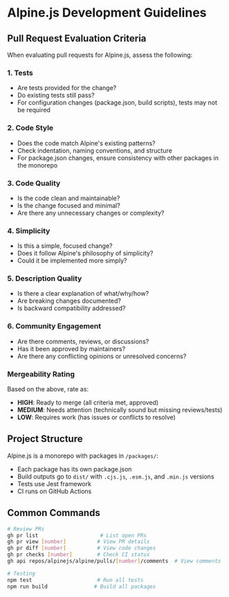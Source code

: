 # Alpine.js Development Guidelines

## Pull Request Evaluation Criteria

When evaluating pull requests for Alpine.js, assess the following:

### 1. Tests
- Are tests provided for the change?
- Do existing tests still pass?
- For configuration changes (package.json, build scripts), tests may not be required

### 2. Code Style
- Does the code match Alpine's existing patterns?
- Check indentation, naming conventions, and structure
- For package.json changes, ensure consistency with other packages in the monorepo

### 3. Code Quality
- Is the code clean and maintainable?
- Is the change focused and minimal?
- Are there any unnecessary changes or complexity?

### 4. Simplicity
- Is this a simple, focused change?
- Does it follow Alpine's philosophy of simplicity?
- Could it be implemented more simply?

### 5. Description Quality
- Is there a clear explanation of what/why/how?
- Are breaking changes documented?
- Is backward compatibility addressed?

### 6. Community Engagement
- Are there comments, reviews, or discussions?
- Has it been approved by maintainers?
- Are there any conflicting opinions or unresolved concerns?

### Mergeability Rating
Based on the above, rate as:
- **HIGH**: Ready to merge (all criteria met, approved)
- **MEDIUM**: Needs attention (technically sound but missing reviews/tests)
- **LOW**: Requires work (has issues or conflicts to resolve)

## Project Structure

Alpine.js is a monorepo with packages in `/packages/`:
- Each package has its own package.json
- Build outputs go to `dist/` with `.cjs.js`, `.esm.js`, and `.min.js` versions
- Tests use Jest framework
- CI runs on GitHub Actions

## Common Commands

```bash
# Review PRs
gh pr list                    # List open PRs
gh pr view [number]          # View PR details
gh pr diff [number]          # View code changes
gh pr checks [number]        # Check CI status
gh api repos/alpinejs/alpine/pulls/[number]/comments  # View comments

# Testing
npm test                     # Run all tests
npm run build               # Build all packages
```